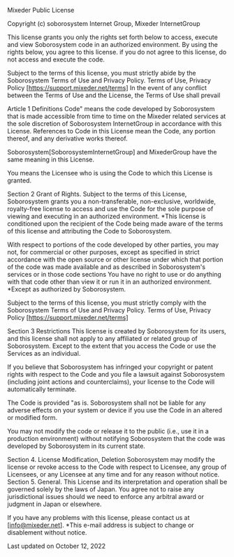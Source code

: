 Mixeder Public License


Copyright (c) soborosystem Internet Group, Mixeder InternetGroup

This license grants you only the rights set forth below to access, execute and view Soborosystem code in an authorized environment. By using the rights below, you agree to this license. if you do not agree to this license, do not access and execute the code.

Subject to the terms of this license, you must strictly abide by the Soborosystem Terms of Use and Privacy Policy.
Terms of Use, Privacy Policy [https://support.mixeder.net/terms]
In the event of any conflict between the Terms of Use and the License, the Terms of Use shall prevail

Article 1 Definitions
Code" means the code developed by Soborosystem that is made accessible from time to time on the Mixeder related services at the sole discretion of Soborosystem InternetGroup in accordance with this License. References to Code in this License mean the Code, any portion thereof, and any derivative works thereof.

Soborosystem[SoborosystemInternetGroup] and MixederGroup have the same meaning in this License.

You means the Licensee who is using the Code to which this License is granted.

Section 2 Grant of Rights.
Subject to the terms of this License, Soborosystem grants you a non-transferable, non-exclusive, worldwide, royalty-free license to access and use the Code for the sole purpose of viewing and executing in an authorized environment.
*This license is conditioned upon the recipient of the Code being made aware of the terms of this license and attributing the Code to Soborosystem.

With respect to portions of the code developed by other parties, you may not, for commercial or other purposes, except as specified in strict accordance with the open source or other license under which that portion of the code was made available and as described in Soborosystem's services or in those code sections You have no right to use or do anything with that code other than view it or run it in an authorized environment.
*Except as authorized by Soborosystem.

Subject to the terms of this license, you must strictly comply with the Soborosystem Terms of Use and Privacy Policy.
Terms of Use, Privacy Policy [https://support.mixeder.net/terms]


Section 3 Restrictions
This license is created by Soborosystem for its users, and this license shall not apply to any affiliated or related group of Soborosystem. Except to the extent that you access the Code or use the Services as an individual.

If you believe that Soborosystem has infringed your copyright or patent rights with respect to the Code and you file a lawsuit against Soborosystem (including joint actions and counterclaims), your license to the Code will automatically terminate.

The Code is provided "as is. Soborosystem shall not be liable for any adverse effects on your system or device if you use the Code in an altered or modified form.

You may not modify the code or release it to the public (i.e., use it in a production environment) without notifying Soborosystem that the code was developed by Soborosystem in its current state.


Section 4. License Modification, Deletion
Soborosystem may modify the license or revoke access to the Code with respect to Licensee, any group of Licensees, or any Licensee at any time and for any reason without notice.
Section 5. General.
This License and its interpretation and operation shall be governed solely by the laws of Japan. You agree not to raise any jurisdictional issues should we need to enforce any arbitral award or judgment in Japan or elsewhere.

If you have any problems with this license, please contact us at [info@mixeder.net].
*This e-mail address is subject to change or disablement without notice.

Last updated on October 12, 2022
